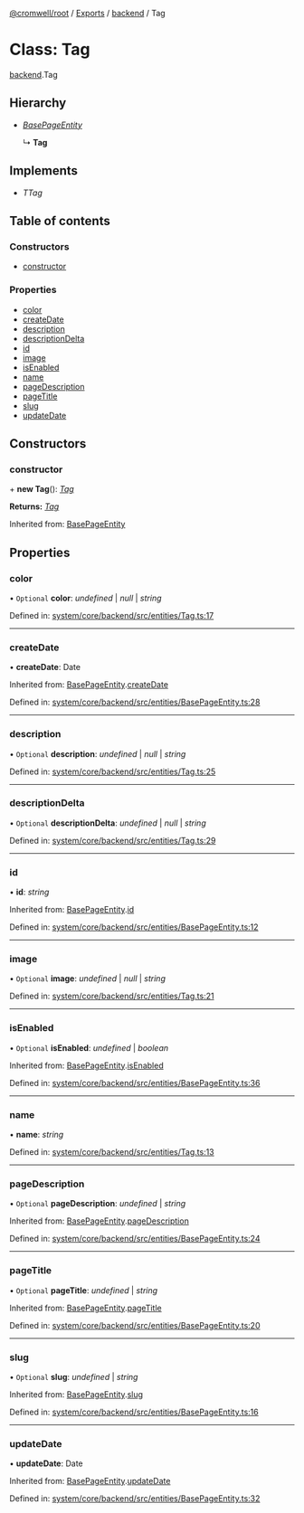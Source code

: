[@cromwell/root](../README.md) / [Exports](../modules.md) / [backend](../modules/backend.md) / Tag

# Class: Tag

[backend](../modules/backend.md).Tag

## Hierarchy

* [*BasePageEntity*](backend.basepageentity.md)

  ↳ **Tag**

## Implements

* *TTag*

## Table of contents

### Constructors

- [constructor](backend.tag.md#constructor)

### Properties

- [color](backend.tag.md#color)
- [createDate](backend.tag.md#createdate)
- [description](backend.tag.md#description)
- [descriptionDelta](backend.tag.md#descriptiondelta)
- [id](backend.tag.md#id)
- [image](backend.tag.md#image)
- [isEnabled](backend.tag.md#isenabled)
- [name](backend.tag.md#name)
- [pageDescription](backend.tag.md#pagedescription)
- [pageTitle](backend.tag.md#pagetitle)
- [slug](backend.tag.md#slug)
- [updateDate](backend.tag.md#updatedate)

## Constructors

### constructor

\+ **new Tag**(): [*Tag*](backend.tag.md)

**Returns:** [*Tag*](backend.tag.md)

Inherited from: [BasePageEntity](backend.basepageentity.md)

## Properties

### color

• `Optional` **color**: *undefined* \| *null* \| *string*

Defined in: [system/core/backend/src/entities/Tag.ts:17](https://github.com/CromwellCMS/Cromwell/blob/ccdbdd0/system/core/backend/src/entities/Tag.ts#L17)

___

### createDate

• **createDate**: Date

Inherited from: [BasePageEntity](backend.basepageentity.md).[createDate](backend.basepageentity.md#createdate)

Defined in: [system/core/backend/src/entities/BasePageEntity.ts:28](https://github.com/CromwellCMS/Cromwell/blob/ccdbdd0/system/core/backend/src/entities/BasePageEntity.ts#L28)

___

### description

• `Optional` **description**: *undefined* \| *null* \| *string*

Defined in: [system/core/backend/src/entities/Tag.ts:25](https://github.com/CromwellCMS/Cromwell/blob/ccdbdd0/system/core/backend/src/entities/Tag.ts#L25)

___

### descriptionDelta

• `Optional` **descriptionDelta**: *undefined* \| *null* \| *string*

Defined in: [system/core/backend/src/entities/Tag.ts:29](https://github.com/CromwellCMS/Cromwell/blob/ccdbdd0/system/core/backend/src/entities/Tag.ts#L29)

___

### id

• **id**: *string*

Inherited from: [BasePageEntity](backend.basepageentity.md).[id](backend.basepageentity.md#id)

Defined in: [system/core/backend/src/entities/BasePageEntity.ts:12](https://github.com/CromwellCMS/Cromwell/blob/ccdbdd0/system/core/backend/src/entities/BasePageEntity.ts#L12)

___

### image

• `Optional` **image**: *undefined* \| *null* \| *string*

Defined in: [system/core/backend/src/entities/Tag.ts:21](https://github.com/CromwellCMS/Cromwell/blob/ccdbdd0/system/core/backend/src/entities/Tag.ts#L21)

___

### isEnabled

• `Optional` **isEnabled**: *undefined* \| *boolean*

Inherited from: [BasePageEntity](backend.basepageentity.md).[isEnabled](backend.basepageentity.md#isenabled)

Defined in: [system/core/backend/src/entities/BasePageEntity.ts:36](https://github.com/CromwellCMS/Cromwell/blob/ccdbdd0/system/core/backend/src/entities/BasePageEntity.ts#L36)

___

### name

• **name**: *string*

Defined in: [system/core/backend/src/entities/Tag.ts:13](https://github.com/CromwellCMS/Cromwell/blob/ccdbdd0/system/core/backend/src/entities/Tag.ts#L13)

___

### pageDescription

• `Optional` **pageDescription**: *undefined* \| *string*

Inherited from: [BasePageEntity](backend.basepageentity.md).[pageDescription](backend.basepageentity.md#pagedescription)

Defined in: [system/core/backend/src/entities/BasePageEntity.ts:24](https://github.com/CromwellCMS/Cromwell/blob/ccdbdd0/system/core/backend/src/entities/BasePageEntity.ts#L24)

___

### pageTitle

• `Optional` **pageTitle**: *undefined* \| *string*

Inherited from: [BasePageEntity](backend.basepageentity.md).[pageTitle](backend.basepageentity.md#pagetitle)

Defined in: [system/core/backend/src/entities/BasePageEntity.ts:20](https://github.com/CromwellCMS/Cromwell/blob/ccdbdd0/system/core/backend/src/entities/BasePageEntity.ts#L20)

___

### slug

• `Optional` **slug**: *undefined* \| *string*

Inherited from: [BasePageEntity](backend.basepageentity.md).[slug](backend.basepageentity.md#slug)

Defined in: [system/core/backend/src/entities/BasePageEntity.ts:16](https://github.com/CromwellCMS/Cromwell/blob/ccdbdd0/system/core/backend/src/entities/BasePageEntity.ts#L16)

___

### updateDate

• **updateDate**: Date

Inherited from: [BasePageEntity](backend.basepageentity.md).[updateDate](backend.basepageentity.md#updatedate)

Defined in: [system/core/backend/src/entities/BasePageEntity.ts:32](https://github.com/CromwellCMS/Cromwell/blob/ccdbdd0/system/core/backend/src/entities/BasePageEntity.ts#L32)
